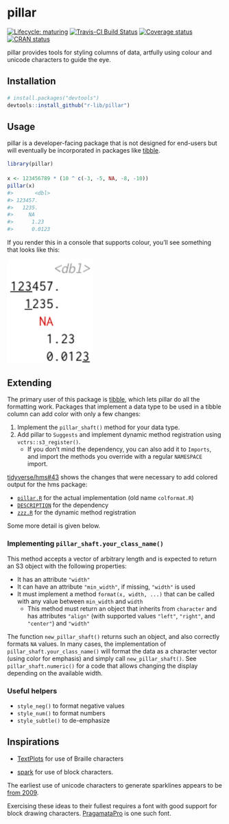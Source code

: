 
<!-- README.md is generated from README.Rmd. Please edit that file -->

# pillar

<!-- badges: start -->

[![Lifecycle:
maturing](https://img.shields.io/badge/lifecycle-maturing-blue.svg)](https://www.tidyverse.org/lifecycle/#maturing)
[![Travis-CI Build
Status](https://travis-ci.org/r-lib/pillar.svg?branch=master)](https://travis-ci.org/r-lib/pillar)
[![Coverage
status](https://codecov.io/gh/r-lib/pillar/branch/master/graph/badge.svg)](https://codecov.io/github/r-lib/pillar?branch=master)
[![CRAN
status](https://www.r-pkg.org/badges/version/pillar)](https://cran.r-project.org/package=pillar)
<!-- badges: end -->

pillar provides tools for styling columns of data, artfully using colour
and unicode characters to guide the eye.

## Installation

``` r
# install.packages("devtools")
devtools::install_github("r-lib/pillar")
```

## Usage

pillar is a developer-facing package that is not designed for end-users
but will eventually be incorporated in packages like
[tibble](http://tibble.tidyverse.org).

``` r
library(pillar)

x <- 123456789 * (10 ^ c(-3, -5, NA, -8, -10))
pillar(x)
#>       <dbl>
#> 123457.    
#>   1235.    
#>     NA     
#>      1.23  
#>      0.0123
```

If you render this in a console that supports colour, you’ll see
something that looks like this:

<img src="man/figures/colours.png" width="200px" />

## Extending

The primary user of this package is
[tibble](https://github.com/tidyverse/tibble), which lets pillar do all
the formatting work. Packages that implement a data type to be used in a
tibble column can add color with only a few changes:

1.  Implement the `pillar_shaft()` method for your data type.
2.  Add pillar to `Suggests` and implement dynamic method registration
    using `vctrs::s3_register()`.
      - If you don’t mind the dependency, you can also add it to
        `Imports`, and import the methods you override with a regular
        `NAMESPACE` import.

[tidyverse/hms\#43](https://github.com/tidyverse/hms/pull/43) shows the
changes that were necessary to add colored output for the hms
    package:

  - [`pillar.R`](https://github.com/tidyverse/hms/pull/43/files#diff-a63dd6b1da682a8549d03475ac91cdcf)
    for the actual implementation (old name
    `colformat.R`)
  - [`DESCRIPTION`](https://github.com/tidyverse/hms/pull/43/files#diff-35ba4a2677442e210c23a00a5601aba3)
    for the
    dependency
  - [`zzz.R`](https://github.com/tidyverse/hms/pull/43/files#diff-e549505eb95036528ca3b125f62915a6)
    for the dynamic method registration

Some more detail is given below.

### Implementing `pillar_shaft.your_class_name()`

This method accepts a vector of arbitrary length and is expected to
return an S3 object with the following properties:

  - It has an attribute `"width"`
  - It can have an attribute `"min_width"`, if missing, `"width"` is
    used
  - It must implement a method `format(x, width, ...)` that can be
    called with any value between `min_width` and `width`
      - This method must return an object that inherits from `character`
        and has attributes `"align"` (with supported values `"left"`,
        `"right"`, and `"center"`) and `"width"`

The function `new_pillar_shaft()` returns such an object, and also
correctly formats `NA` values. In many cases, the implementation of
`pillar_shaft.your_class_name()` will format the data as a character
vector (using color for emphasis) and simply call `new_pillar_shaft()`.
See `pillar_shaft.numeric()` for a code that allows changing the display
depending on the available width.

### Useful helpers

  - `style_neg()` to format negative values
  - `style_num()` to format numbers
  - `style_subtle()` to de-emphasize

## Inspirations

  - [TextPlots](https://github.com/sunetos/TextPlots.jl) for use of
    Braille characters

  - [spark](https://github.com/holman/spark) for use of block
    characters.

The earliest use of unicode characters to generate sparklines appears to
be
[from 2009](https://blog.jonudell.net/2009/01/13/fuel-prices-and-pageviews/).

Exercising these ideas to their fullest requires a font with good
support for block drawing characters.
[PragamataPro](https://www.fsd.it/shop/fonts/pragmatapro/) is one such
font.
